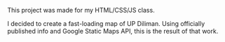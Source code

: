This project was made for my HTML/CSS/JS class.

I decided to create a fast-loading map of UP Diliman. Using officially published info and Google Static Maps API, this is the result of that work.